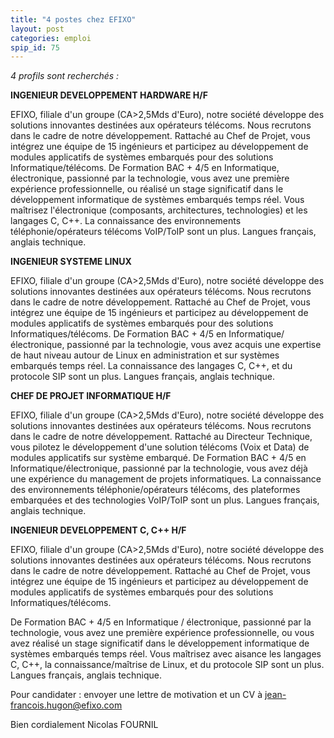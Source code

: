 ```yaml
---
title: "4 postes chez EFIXO"
layout: post
categories: emploi
spip_id: 75
---
```

*4 profils sont recherchés :*


**INGENIEUR DEVELOPPEMENT HARDWARE H/F**

EFIXO, filiale d'un groupe (CA>2,5Mds d'Euro), notre société développe des solutions innovantes destinées aux opérateurs télécoms. Nous recrutons dans le cadre de notre développement. Rattaché au Chef de Projet, vous intégrez une équipe de 15 ingénieurs et
participez au développement de modules applicatifs de systèmes embarqués pour des solutions Informatique/télécoms.
De Formation BAC + 4/5 en Informatique, électronique, passionné par la technologie, vous avez  une première expérience professionnelle, ou réalisé un stage significatif dans le développement informatique de systèmes embarqués temps réel. Vous maîtrisez l'électronique (composants, architectures, technologies) et les langages C, C++.  La connaissance des environnements téléphonie/opérateurs télécoms VoIP/ToIP sont un plus. Langues français, anglais technique.




**INGENIEUR SYSTEME LINUX**

EFIXO, filiale d'un groupe (CA>2,5Mds d'Euro), notre société développe         des solutions innovantes destinées aux opérateurs télécoms. Nous         recrutons dans le cadre de notre développement. Rattaché au Chef de Projet, vous intégrez une équipe de 15 ingénieurs et participez au développement de modules applicatifs de systèmes embarqués pour des solutions Informatiques/télécoms.
De Formation BAC + 4/5 en Informatique/électronique, passionné par la technologie, vous avez acquis une expertise de haut niveau autour de Linux en administration et sur systèmes embarqués temps réel. La        connaissance des langages C, C++, et du protocole SIP sont un plus. Langues français, anglais technique.




**CHEF DE PROJET INFORMATIQUE H/F**

EFIXO, filiale d'un groupe (CA>2,5Mds d'Euro), notre société développe des solutions innovantes destinées aux opérateurs télécoms. Nous recrutons dans le cadre de notre développement. Rattaché au Directeur Technique, vous pilotez le développement d'une solution télécoms (Voix et Data) de modules applicatifs sur système embarqué.
De Formation BAC + 4/5 en Informatique/électronique, passionné par la technologie, vous avez déjà une expérience du management de projets informatiques. La connaissance des environnements téléphonie/opérateurs télécoms, des plateformes embarquées et des technologies VoIP/ToIP sont un plus. Langues français, anglais technique.




**INGENIEUR DEVELOPPEMENT C, C++ H/F**

EFIXO, filiale d'un groupe (CA>2,5Mds d'Euro), notre société développe des solutions innovantes destinées aux opérateurs télécoms. Nous recrutons dans le cadre de notre développement. Rattaché au Chef de Projet, vous intégrez une équipe de 15 ingénieurs et participez au développement de modules applicatifs de systèmes embarqués pour des solutions Informatiques/télécoms.

De Formation BAC + 4/5 en Informatique / électronique, passionné par la technologie, vous avez une première expérience professionnelle, ou vous avez réalisé un stage significatif dans le développement informatique de systèmes embarqués temps réel. Vous maîtrisez avec aisance les langages C, C++, la connaissance/maîtrise de Linux, et du protocole SIP sont un plus. Langues français, anglais technique.




Pour candidater : envoyer une lettre de motivation et un CV à jean-francois.hugon@efixo.com

Bien cordialement
Nicolas FOURNIL
